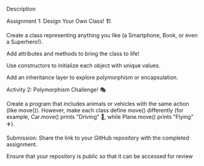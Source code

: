 Description

Assignment 1: Design Your Own Class! 🏗️

Create a class representing anything you like (a Smartphone, Book, or even a Superhero!).

Add attributes and methods to bring the class to life!

Use constructors to initialize each object with unique values.

Add an inheritance layer to explore polymorphism or encapsulation.


Activity 2: Polymorphism Challenge! 🎭


Create a program that includes animals or vehicles with the same action (like move()). However, make each class define move() differently (for example, Car.move() prints 
"Driving" 🚗, while Plane.move() prints "Flying" ✈️).

Submission:
Share the link to your GitHub repository with the completed assignment.

Ensure that your repository is public so that it can be accessed for review
